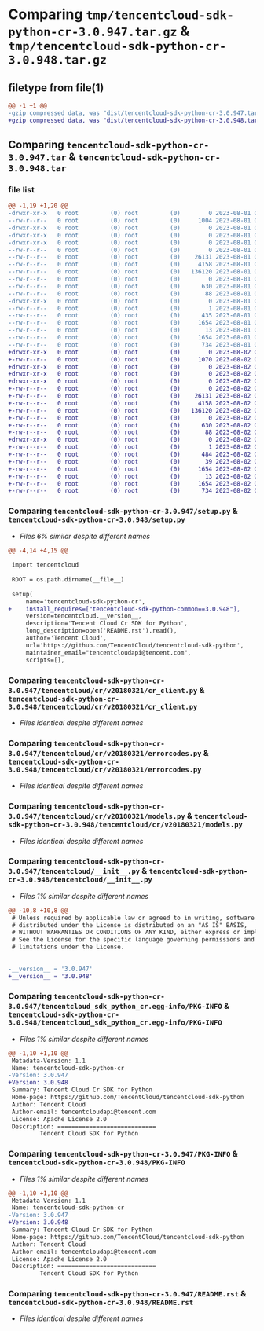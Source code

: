 # Comparing `tmp/tencentcloud-sdk-python-cr-3.0.947.tar.gz` & `tmp/tencentcloud-sdk-python-cr-3.0.948.tar.gz`

## filetype from file(1)

```diff
@@ -1 +1 @@
-gzip compressed data, was "dist/tencentcloud-sdk-python-cr-3.0.947.tar", last modified: Tue Aug  1 00:34:48 2023, max compression
+gzip compressed data, was "dist/tencentcloud-sdk-python-cr-3.0.948.tar", last modified: Wed Aug  2 00:27:17 2023, max compression
```

## Comparing `tencentcloud-sdk-python-cr-3.0.947.tar` & `tencentcloud-sdk-python-cr-3.0.948.tar`

### file list

```diff
@@ -1,19 +1,20 @@
-drwxr-xr-x   0 root         (0) root         (0)        0 2023-08-01 00:34:48.000000 tencentcloud-sdk-python-cr-3.0.947/
--rw-r--r--   0 root         (0) root         (0)     1004 2023-08-01 00:34:48.000000 tencentcloud-sdk-python-cr-3.0.947/setup.py
-drwxr-xr-x   0 root         (0) root         (0)        0 2023-08-01 00:34:48.000000 tencentcloud-sdk-python-cr-3.0.947/tencentcloud/
-drwxr-xr-x   0 root         (0) root         (0)        0 2023-08-01 00:34:48.000000 tencentcloud-sdk-python-cr-3.0.947/tencentcloud/cr/
-drwxr-xr-x   0 root         (0) root         (0)        0 2023-08-01 00:34:48.000000 tencentcloud-sdk-python-cr-3.0.947/tencentcloud/cr/v20180321/
--rw-r--r--   0 root         (0) root         (0)        0 2023-08-01 00:34:48.000000 tencentcloud-sdk-python-cr-3.0.947/tencentcloud/cr/v20180321/__init__.py
--rw-r--r--   0 root         (0) root         (0)    26131 2023-08-01 00:34:48.000000 tencentcloud-sdk-python-cr-3.0.947/tencentcloud/cr/v20180321/cr_client.py
--rw-r--r--   0 root         (0) root         (0)     4158 2023-08-01 00:34:48.000000 tencentcloud-sdk-python-cr-3.0.947/tencentcloud/cr/v20180321/errorcodes.py
--rw-r--r--   0 root         (0) root         (0)   136120 2023-08-01 00:34:48.000000 tencentcloud-sdk-python-cr-3.0.947/tencentcloud/cr/v20180321/models.py
--rw-r--r--   0 root         (0) root         (0)        0 2023-08-01 00:34:48.000000 tencentcloud-sdk-python-cr-3.0.947/tencentcloud/cr/__init__.py
--rw-r--r--   0 root         (0) root         (0)      630 2023-08-01 00:34:48.000000 tencentcloud-sdk-python-cr-3.0.947/tencentcloud/__init__.py
--rw-r--r--   0 root         (0) root         (0)       88 2023-08-01 00:34:48.000000 tencentcloud-sdk-python-cr-3.0.947/setup.cfg
-drwxr-xr-x   0 root         (0) root         (0)        0 2023-08-01 00:34:48.000000 tencentcloud-sdk-python-cr-3.0.947/tencentcloud_sdk_python_cr.egg-info/
--rw-r--r--   0 root         (0) root         (0)        1 2023-08-01 00:34:48.000000 tencentcloud-sdk-python-cr-3.0.947/tencentcloud_sdk_python_cr.egg-info/dependency_links.txt
--rw-r--r--   0 root         (0) root         (0)      435 2023-08-01 00:34:48.000000 tencentcloud-sdk-python-cr-3.0.947/tencentcloud_sdk_python_cr.egg-info/SOURCES.txt
--rw-r--r--   0 root         (0) root         (0)     1654 2023-08-01 00:34:48.000000 tencentcloud-sdk-python-cr-3.0.947/tencentcloud_sdk_python_cr.egg-info/PKG-INFO
--rw-r--r--   0 root         (0) root         (0)       13 2023-08-01 00:34:48.000000 tencentcloud-sdk-python-cr-3.0.947/tencentcloud_sdk_python_cr.egg-info/top_level.txt
--rw-r--r--   0 root         (0) root         (0)     1654 2023-08-01 00:34:48.000000 tencentcloud-sdk-python-cr-3.0.947/PKG-INFO
--rw-r--r--   0 root         (0) root         (0)      734 2023-08-01 00:34:48.000000 tencentcloud-sdk-python-cr-3.0.947/README.rst
+drwxr-xr-x   0 root         (0) root         (0)        0 2023-08-02 00:27:17.000000 tencentcloud-sdk-python-cr-3.0.948/
+-rw-r--r--   0 root         (0) root         (0)     1070 2023-08-02 00:27:17.000000 tencentcloud-sdk-python-cr-3.0.948/setup.py
+drwxr-xr-x   0 root         (0) root         (0)        0 2023-08-02 00:27:17.000000 tencentcloud-sdk-python-cr-3.0.948/tencentcloud/
+drwxr-xr-x   0 root         (0) root         (0)        0 2023-08-02 00:27:17.000000 tencentcloud-sdk-python-cr-3.0.948/tencentcloud/cr/
+drwxr-xr-x   0 root         (0) root         (0)        0 2023-08-02 00:27:17.000000 tencentcloud-sdk-python-cr-3.0.948/tencentcloud/cr/v20180321/
+-rw-r--r--   0 root         (0) root         (0)        0 2023-08-02 00:27:17.000000 tencentcloud-sdk-python-cr-3.0.948/tencentcloud/cr/v20180321/__init__.py
+-rw-r--r--   0 root         (0) root         (0)    26131 2023-08-02 00:27:17.000000 tencentcloud-sdk-python-cr-3.0.948/tencentcloud/cr/v20180321/cr_client.py
+-rw-r--r--   0 root         (0) root         (0)     4158 2023-08-02 00:27:17.000000 tencentcloud-sdk-python-cr-3.0.948/tencentcloud/cr/v20180321/errorcodes.py
+-rw-r--r--   0 root         (0) root         (0)   136120 2023-08-02 00:27:17.000000 tencentcloud-sdk-python-cr-3.0.948/tencentcloud/cr/v20180321/models.py
+-rw-r--r--   0 root         (0) root         (0)        0 2023-08-02 00:27:17.000000 tencentcloud-sdk-python-cr-3.0.948/tencentcloud/cr/__init__.py
+-rw-r--r--   0 root         (0) root         (0)      630 2023-08-02 00:27:17.000000 tencentcloud-sdk-python-cr-3.0.948/tencentcloud/__init__.py
+-rw-r--r--   0 root         (0) root         (0)       88 2023-08-02 00:27:17.000000 tencentcloud-sdk-python-cr-3.0.948/setup.cfg
+drwxr-xr-x   0 root         (0) root         (0)        0 2023-08-02 00:27:17.000000 tencentcloud-sdk-python-cr-3.0.948/tencentcloud_sdk_python_cr.egg-info/
+-rw-r--r--   0 root         (0) root         (0)        1 2023-08-02 00:27:17.000000 tencentcloud-sdk-python-cr-3.0.948/tencentcloud_sdk_python_cr.egg-info/dependency_links.txt
+-rw-r--r--   0 root         (0) root         (0)      484 2023-08-02 00:27:17.000000 tencentcloud-sdk-python-cr-3.0.948/tencentcloud_sdk_python_cr.egg-info/SOURCES.txt
+-rw-r--r--   0 root         (0) root         (0)       39 2023-08-02 00:27:17.000000 tencentcloud-sdk-python-cr-3.0.948/tencentcloud_sdk_python_cr.egg-info/requires.txt
+-rw-r--r--   0 root         (0) root         (0)     1654 2023-08-02 00:27:17.000000 tencentcloud-sdk-python-cr-3.0.948/tencentcloud_sdk_python_cr.egg-info/PKG-INFO
+-rw-r--r--   0 root         (0) root         (0)       13 2023-08-02 00:27:17.000000 tencentcloud-sdk-python-cr-3.0.948/tencentcloud_sdk_python_cr.egg-info/top_level.txt
+-rw-r--r--   0 root         (0) root         (0)     1654 2023-08-02 00:27:17.000000 tencentcloud-sdk-python-cr-3.0.948/PKG-INFO
+-rw-r--r--   0 root         (0) root         (0)      734 2023-08-02 00:27:17.000000 tencentcloud-sdk-python-cr-3.0.948/README.rst
```

### Comparing `tencentcloud-sdk-python-cr-3.0.947/setup.py` & `tencentcloud-sdk-python-cr-3.0.948/setup.py`

 * *Files 6% similar despite different names*

```diff
@@ -4,14 +4,15 @@
 
 import tencentcloud
 
 ROOT = os.path.dirname(__file__)
 
 setup(
     name='tencentcloud-sdk-python-cr',
+    install_requires=["tencentcloud-sdk-python-common==3.0.948"],
     version=tencentcloud.__version__,
     description='Tencent Cloud Cr SDK for Python',
     long_description=open('README.rst').read(),
     author='Tencent Cloud',
     url='https://github.com/TencentCloud/tencentcloud-sdk-python',
     maintainer_email="tencentcloudapi@tencent.com",
     scripts=[],
```

### Comparing `tencentcloud-sdk-python-cr-3.0.947/tencentcloud/cr/v20180321/cr_client.py` & `tencentcloud-sdk-python-cr-3.0.948/tencentcloud/cr/v20180321/cr_client.py`

 * *Files identical despite different names*

### Comparing `tencentcloud-sdk-python-cr-3.0.947/tencentcloud/cr/v20180321/errorcodes.py` & `tencentcloud-sdk-python-cr-3.0.948/tencentcloud/cr/v20180321/errorcodes.py`

 * *Files identical despite different names*

### Comparing `tencentcloud-sdk-python-cr-3.0.947/tencentcloud/cr/v20180321/models.py` & `tencentcloud-sdk-python-cr-3.0.948/tencentcloud/cr/v20180321/models.py`

 * *Files identical despite different names*

### Comparing `tencentcloud-sdk-python-cr-3.0.947/tencentcloud/__init__.py` & `tencentcloud-sdk-python-cr-3.0.948/tencentcloud/__init__.py`

 * *Files 1% similar despite different names*

```diff
@@ -10,8 +10,8 @@
 # Unless required by applicable law or agreed to in writing, software
 # distributed under the License is distributed on an "AS IS" BASIS,
 # WITHOUT WARRANTIES OR CONDITIONS OF ANY KIND, either express or implied.
 # See the License for the specific language governing permissions and
 # limitations under the License.
 
 
-__version__ = '3.0.947'
+__version__ = '3.0.948'
```

### Comparing `tencentcloud-sdk-python-cr-3.0.947/tencentcloud_sdk_python_cr.egg-info/PKG-INFO` & `tencentcloud-sdk-python-cr-3.0.948/tencentcloud_sdk_python_cr.egg-info/PKG-INFO`

 * *Files 1% similar despite different names*

```diff
@@ -1,10 +1,10 @@
 Metadata-Version: 1.1
 Name: tencentcloud-sdk-python-cr
-Version: 3.0.947
+Version: 3.0.948
 Summary: Tencent Cloud Cr SDK for Python
 Home-page: https://github.com/TencentCloud/tencentcloud-sdk-python
 Author: Tencent Cloud
 Author-email: tencentcloudapi@tencent.com
 License: Apache License 2.0
 Description: ============================
         Tencent Cloud SDK for Python
```

### Comparing `tencentcloud-sdk-python-cr-3.0.947/PKG-INFO` & `tencentcloud-sdk-python-cr-3.0.948/PKG-INFO`

 * *Files 1% similar despite different names*

```diff
@@ -1,10 +1,10 @@
 Metadata-Version: 1.1
 Name: tencentcloud-sdk-python-cr
-Version: 3.0.947
+Version: 3.0.948
 Summary: Tencent Cloud Cr SDK for Python
 Home-page: https://github.com/TencentCloud/tencentcloud-sdk-python
 Author: Tencent Cloud
 Author-email: tencentcloudapi@tencent.com
 License: Apache License 2.0
 Description: ============================
         Tencent Cloud SDK for Python
```

### Comparing `tencentcloud-sdk-python-cr-3.0.947/README.rst` & `tencentcloud-sdk-python-cr-3.0.948/README.rst`

 * *Files identical despite different names*

